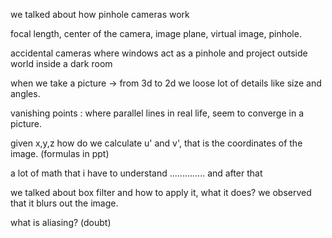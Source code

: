 we talked about how pinhole cameras work

focal length, center of the camera, image plane, virtual image, pinhole.

accidental cameras where windows act as a pinhole and project outside world inside a dark room

when we take a picture -> from 3d to 2d we loose lot of details like size and angles.

vanishing points : where parallel lines in real life, seem to converge in a picture.

given x,y,z how do we calculate u' and v', that is the coordinates of the image. (formulas in ppt)

a lot of math that i have to understand .............. and after that

we talked about box filter and how to apply it, what it does? we observed that it blurs out the image.

what is aliasing? (doubt)



